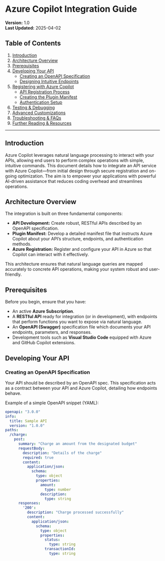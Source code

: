 # Azure Copilot Integration Guide

**Version:** 1.0  
**Last Updated:** 2025-04-02

## Table of Contents
1. [Introduction](#introduction)
2. [Architecture Overview](#architecture-overview)
3. [Prerequisites](#prerequisites)
4. [Developing Your API](#developing-your-api)
   - [Creating an OpenAPI Specification](#creating-an-openapi-specification)
   - [Designing Intuitive Endpoints](#designing-intuitive-endpoints)
5. [Registering with Azure Copilot](#registering-with-azure-copilot)
   - [API Registration Process](#api-registration-process)
   - [Creating the Plugin Manifest](#creating-the-plugin-manifest)
   - [Authentication Setup](#authentication-setup)
6. [Testing & Debugging](#testing--debugging)
7. [Advanced Customizations](#advanced-customizations)
8. [Troubleshooting & FAQs](#troubleshooting--faqs)
9. [Further Reading & Resources](#further-reading--resources)

---

## Introduction

Azure Copilot leverages natural language processing to interact with your APIs, allowing end users to perform complex operations with simple, intuitive commands. This document details how to integrate an API service with Azure Copilot—from initial design through secure registration and on-going optimization. The aim is to empower your applications with powerful AI-driven assistance that reduces coding overhead and streamlines operations.

## Architecture Overview

The integration is built on three fundamental components:

- **API Development:** Create robust, RESTful APIs described by an OpenAPI specification.
- **Plugin Manifest:** Develop a detailed manifest file that instructs Azure Copilot about your API’s structure, endpoints, and authentication methods.
- **Azure Registration:** Register and configure your API in Azure so that Copilot can interact with it effectively.

This architecture ensures that natural language queries are mapped accurately to concrete API operations, making your system robust and user-friendly.

## Prerequisites

Before you begin, ensure that you have:
- An active **Azure Subscription**.
- A **RESTful API** ready for integration (or in development), with endpoints that perform functions you want to expose via natural language.
- An **OpenAPI (Swagger)** specification file which documents your API endpoints, parameters, and responses.
- Development tools such as **Visual Studio Code** equipped with Azure and GitHub Copilot extensions.

## Developing Your API

### Creating an OpenAPI Specification

Your API should be described by an OpenAPI spec. This specification acts as a contract between your API and Azure Copilot, detailing how endpoints behave.

Example of a simple OpenAPI snippet (YAML):

```yaml
openapi: "3.0.0"
info:
  title: Sample API
  version: "1.0.0"
paths:
  /charge:
    post:
      summary: "Charge an amount from the designated budget"
      requestBody:
        description: "Details of the charge"
        required: true
        content:
          application/json:
            schema:
              type: object
              properties:
                amount:
                  type: number
                description:
                  type: string
      responses:
        '200':
          description: "Charge processed successfully"
          content:
            application/json:
              schema:
                type: object
                properties:
                  status:
                    type: string
                  transactionId:
                    type: string
